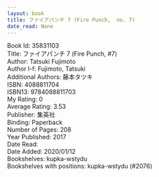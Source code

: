 ```yaml
---
layout: book
title: ファイアパンチ 7 (Fire Punch,  no. 7)
date_read: None
---
```


Book Id: 35831103<br />
Title: ファイアパンチ 7 (Fire Punch, #7)<br />
Author: Tatsuki Fujimoto<br />
Author l-f: Fujimoto, Tatsuki<br />
Additional Authors: 藤本タツキ<br />
ISBN: 4088811704<br />
ISBN13: 9784088811703<br />
My Rating: 0<br />
Average Rating: 3.53<br />
Publisher: 集英社<br />
Binding: Paperback<br />
Number of Pages: 208<br />
Year Published: 2017<br />
Date Read: <br />
Date Added: 2020/01/12<br />
Bookshelves: kupka-wstydu<br />
Bookshelves with positions: kupka-wstydu (#2076)<br />

